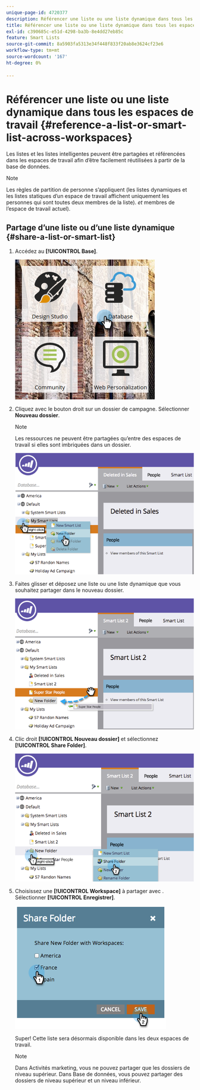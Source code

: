 ```yaml
---
unique-page-id: 4720377
description: Référencer une liste ou une liste dynamique dans tous les espaces de travail - Documents Marketo - Documentation du produit
title: Référencer une liste ou une liste dynamique dans tous les espaces de travail
exl-id: c390685c-e51d-4298-ba3b-8e4dd27eb85c
feature: Smart Lists
source-git-commit: 8a5903fa5313e34f448f833f20ab8e3624cf23e6
workflow-type: tm+mt
source-wordcount: '167'
ht-degree: 0%

---
```


# Référencer une liste ou une liste dynamique dans tous les espaces de travail {#reference-a-list-or-smart-list-across-workspaces}

Les listes et les listes intelligentes peuvent être partagées et référencées dans les espaces de travail afin d’être facilement réutilisées à partir de la base de données.

>[!NOTE]
>
>Les règles de partition de personne s’appliquent (les listes dynamiques et les listes statiques d’un espace de travail affichent uniquement les personnes qui sont toutes deux membres de la liste). _et_ membres de l’espace de travail actuel).

## Partage d’une liste ou d’une liste dynamique {#share-a-list-or-smart-list}

1. Accédez au **[!UICONTROL Base]**.

   ![](assets/db-1.png)

1. Cliquez avec le bouton droit sur un dossier de campagne. Sélectionner **Nouveau dossier**.

   >[!NOTE]
   >
   >Les ressources ne peuvent être partagées qu’entre des espaces de travail si elles sont imbriquées dans un dossier.

   ![](assets/two-4.png)

1. Faites glisser et déposez une liste ou une liste dynamique que vous souhaitez partager dans le nouveau dossier.

   ![](assets/three-4.png)

1. Clic droit **[!UICONTROL Nouveau dossier]** et sélectionnez **[!UICONTROL Share Folder]**.

   ![](assets/four-3.png)

1. Choisissez une **[!UICONTROL Workspace]** à partager avec . Sélectionner **[!UICONTROL Enregistrer]**.

   ![](assets/image2014-12-9-15-3a37-3a25.png)

   Super! Cette liste sera désormais disponible dans les deux espaces de travail.

   >[!NOTE]
   >
   >Dans Activités marketing, vous ne pouvez partager que les dossiers de niveau supérieur. Dans Base de données, vous pouvez partager des dossiers de niveau supérieur et un niveau inférieur.
